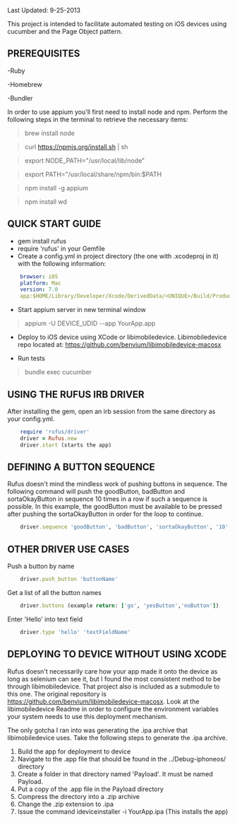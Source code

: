 Last Updated: 9-25-2013

This project is intended to facilitate automated testing on iOS devices using cucumber and the Page Object pattern. 

PREREQUISITES
--------------------------
-Ruby

-Homebrew

-Bundler

In order to use appium you'll first need to install node and npm. Perform the following steps in the terminal to retrieve the necessary items:

>brew install node

>curl https://npmjs.org/install.sh | sh

>export NODE_PATH="/usr/local/lib/node"

>export PATH="/usr/local/share/npm/bin:$PATH

>npm install -g appium

>npm install wd


QUICK START GUIDE
------------------------------
- gem install rufus
- require 'rufus' in your Gemfile
- Create a config.yml in project directory (the one with .xcodeproj in it) with the following information:

````YAML
    browser: iOS
    platform: Mac
    version: 7.0
    app:$HOME/Library/Developer/Xcode/DerivedData/<UNIQUE>/Build/Products/Debug-iphoneos/YourApp.app 
````
- Start appium server in new terminal window

>appium -U DEVICE_UDID --app YourApp.app

- Deploy to iOS device using XCode or libimobiledevice. Libimobiledevice repo located at: https://github.com/benvium/libimobiledevice-macosx

- Run tests 

>bundle exec cucumber

USING THE RUFUS IRB DRIVER
--------------------------
After installing the gem, open an irb session from the same directory as your config.yml. 

````ruby
    require 'rufus/driver'
    driver = Rufus.new
    driver.start (starts the app)
````

DEFINING A BUTTON SEQUENCE
--------------------------

Rufus doesn't mind the mindless work of pushing buttons in sequence. The following command will push the goodButton, badButton and sortaOkayButton in sequence 10 times in a row if such a sequence is possible. In this example, the goodButton must be available to be pressed after pushing the sortaOkayButton in order for the loop to continue. 

````ruby
    driver.sequence 'goodButton', 'badButton', 'sortaOkayButton', '10'
````

OTHER DRIVER USE CASES
----------------------

Push a button by name

````ruby
    driver.push_button 'buttonName'
````

Get a list of all the button names

````ruby
    driver.buttons (example return: ['go', 'yesButton','noButton'])
````

Enter 'Hello' into text field

````ruby
    driver.type 'hello' 'textFieldName'
````

DEPLOYING TO DEVICE WITHOUT USING XCODE
----------------------------------------------------------------------

Rufus doesn't necessarily care how your app made it onto the device as long as selenium can see it, but I found the most consistent method to be through libimobiledevice. That project also is included as a submodule to this one. The original repository is https://github.com/benvium/libimobiledevice-macosx. Look at the libimobiledevice Readme in order to configure the environment variables your system needs to use this deployment mechanism. 

The only gotcha I ran into was generating the .ipa archive that libimobiledevice uses. Take the following steps to generate the .ipa archive.

1. Build the app for deployment to device
2. Navigate to the .app file that should be found in the ../Debug-iphoneos/ directory
3. Create a folder in that directory named 'Payload'. It must be named Payload.
4. Put a copy of the .app file in the Payload directory
5. Compress the directory into a .zip archive
6. Change the .zip extension to .ipa
7. Issue the command ideviceinstaller -i YourApp.ipa (This installs the app)


